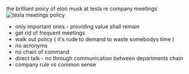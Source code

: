 the brilliant poicy of elon musk at tesla re company meetings
![tesla meetings policy](meetings-elon.jpeg)
- only important ones - providing value shall remain
- get rid of frequent meetings
- walk out policy ( it's rude to demand to waste somebodys time )
- no acronyms
- no chain of command
- direct talk - no through communication between departments chain
- company rule vs common sense